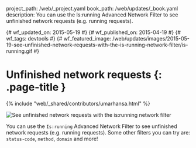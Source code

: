 project_path: /web/_project.yaml book_path: /web/updates/_book.yaml description: You can use the Is:running Advanced Network Filter to see unfinished network requests (e.g. running requests).

{# wf_updated_on: 2015-05-19 #} {# wf_published_on: 2015-04-19 #} {# wf_tags: devtools #} {# wf_featured_image: /web/updates/images/2015-05-19-see-unfinished-network-requests-with-the-is-running-network-filter/is-running.gif #}

# Unfinished network requests {: .page-title }

{% include "web/_shared/contributors/umarhansa.html" %}

<img src="/web/updates/images/2015-05-19-see-unfinished-network-requests-with-the-is-running-network-filter/is-running.gif" alt="See unfinished network requests with the is:running network filter" />

You can use the `Is:running` Advanced Network Filter to see unfinished network requests (e.g. running requests). Some other filters you can try are: `status-code`, `method`, `domain` and more!